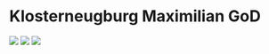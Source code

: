 # Klosterneugburg Maximilian GoD
![](https://img.shields.io/badge/version-0.2.0-brightgreen.svg) ![](https://img.shields.io/badge/license-BSD%203--Clause-blue.svg) ![](https://app.codeship.com/projects/29aaa070-6def-0135-671c-562d8a352b83/status?branch=master)
